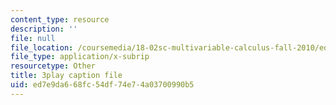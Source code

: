 ```yaml
---
content_type: resource
description: ''
file: null
file_location: /coursemedia/18-02sc-multivariable-calculus-fall-2010/ed7e9da668fc54df74e74a03700990b5_dUk_I1E5QxY.srt
file_type: application/x-subrip
resourcetype: Other
title: 3play caption file
uid: ed7e9da6-68fc-54df-74e7-4a03700990b5
---
```

